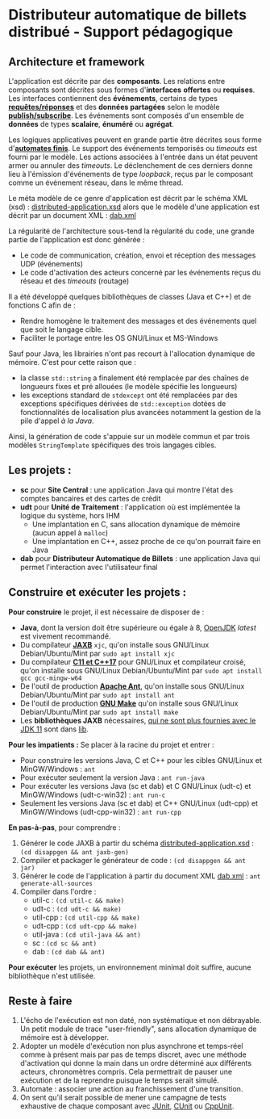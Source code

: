 # Distributeur automatique de billets distribué - Support pédagogique

## Architecture et framework

L'application est décrite par des **composants**. Les relations entre composants sont décrites sous formes d'**interfaces** **offertes** ou **requises**. Les interfaces contiennent des **événements**, certains de types **[requêtes/réponses](https://en.wikipedia.org/wiki/Request%E2%80%93response)** et des **données partagées** selon le modèle **[publish/subscribe](https://fr.wikipedia.org/wiki/Publish-subscribe)**. Les événements sont composés d'un ensemble de **données** de types **scalaire**, **énuméré** ou **agrégat**.

Les logiques applicatives peuvent en grande partie être décrites sous forme d'**[automates finis](https://fr.wikipedia.org/wiki/Automate_fini)**. Le support des événements temporisés ou *timeouts* est fourni par le modèle. Les actions associées à l'entrée dans un état peuvent armer ou annuler des *timeouts*. Le déclenchement de ces derniers donne lieu à l'émission d'événements de type *loopback*, reçus par le composant comme un événement réseau, dans le même thread.

Le méta modèle de ce genre d'application est décrit par le schéma XML (xsd) : [distributed-application.xsd](distributed-application.xsd) alors que le modèle d'une application est décrit par un document XML : [dab.xml](dab.xml)

La régularité de l'architecture sous-tend la régularité du code, une grande partie de l'application est donc générée :
- Le code de communication, création, envoi et réception des messages UDP (événements)
- Le code d'activation des acteurs concerné par les événements reçus du réseau et des *timeouts* (routage)

Il a été développé quelques bibliothèques de classes (Java et C++) et de fonctions C afin de :
- Rendre homogène le traitement des messages et des événements quel que soit le langage cible.
- Faciliter le portage entre les OS GNU/Linux et MS-Windows

Sauf pour Java, les librairies n'ont pas recourt à l'allocation dynamique de mémoire. C'est pour cette raison que :
- la classe `std::string` a finalement été remplacée par des chaînes de longueurs fixes et pré allouées (le modèle spécifie les longueurs)
- les exceptions standard de `stdexcept` ont été remplacées par des exceptions spécifiques dérivées de `std::exception` dotées de fonctionnalités de localisation plus avancées notamment la gestion de la pile d'appel *à la Java*.

Ainsi, la génération de code s'appuie sur un modèle commun et par trois modèles `StringTemplate` spécifiques des trois langages cibles.

## Les projets :

- **sc** pour **Site Central** : une application Java qui montre l'état des comptes bancaires et des cartes de crédit
- **udt** pour **Unité de Traitement** : l'application où est implémentée la logique du système, hors IHM
  - Une implantation en C, sans allocation dynamique de mémoire (aucun appel à `malloc`)
  - Une implantation en C++, assez proche de ce qu'on pourrait faire en Java
- **dab** pour **Distributeur Automatique de Billets** : une application Java qui permet l'interaction avec l'utilisateur final

## Construire et exécuter les projets :

**Pour construire** le projet, il est nécessaire de disposer de :
- **Java**, dont la version doit être supérieure ou égale à 8, [OpenJDK](https://adoptopenjdk.net/) *latest* est vivement recommandé.
- Du compilateur **[JAXB](https://javaee.github.io/jaxb-v2/)** `xjc`, qu'on installe sous GNU/Linux Debian/Ubuntu/Mint par `sudo apt install xjc` 
- Du compilateur **[C11 et C++17](https://gcc.gnu.org/)** pour GNU/Linux et compilateur croisé, qu'on installe sous GNU/Linux Debian/Ubuntu/Mint par `sudo apt install gcc gcc-mingw-w64`
- De l'outil de production **[Apache Ant](https://ant.apache.org/)**, qu'on installe sous GNU/Linux Debian/Ubuntu/Mint par `sudo apt install ant`
- De l'outil de production **[GNU Make](https://www.gnu.org/software/make/)** qu'on installe sous GNU/Linux Debian/Ubuntu/Mint par `sudo apt install make`
- Les **bibliothèques JAXB** nécessaires, [qui ne sont plus fournies avec le JDK 11](https://www.jesperdj.com/2018/09/30/jaxb-on-java-9-10-11-and-beyond/) sont dans [lib](lib).

**Pour les impatients :**
Se placer à la racine du projet et entrer :
- Pour construire les versions Java, C et C++ pour les cibles GNU/Linux et MinGW/Windows : `ant` 
- Pour exécuter seulement la version Java : `ant run-java` 
- Pour exécuter les versions Java (sc et dab) et C GNU/Linux (udt-c) et MinGW/Windows (udt-c-win32) : `ant run-c` 
- Seulement les versions Java (sc et dab) et C++ GNU/Linux (udt-cpp) et MinGW/Windows (udt-cpp-win32) : `ant run-cpp`

**En pas-à-pas**, pour comprendre :
1. Générer le code JAXB à partir du schéma [distributed-application.xsd](distributed-application.xsd) : `(cd disappgen && ant jaxb-gen)`
1. Compiler et packager le générateur de code : `(cd disappgen && ant jar)`
1. Générer le code de l'application à partir du document XML [dab.xml](dab.xml) : `ant generate-all-sources` 
1. Compiler dans l'ordre :
    * util-c    : `(cd util-c && make)`
    * udt-c     : `(cd udt-c && make)`
    * util-cpp  : `(cd util-cpp && make)`
    * udt-cpp   : `(cd udt-cpp && make)`
    * util-java : `(cd util-java && ant)`
    * sc        : `(cd sc && ant)`
    * dab       : `(cd dab && ant)`

**Pour exécuter** les projets, un environnement minimal doit suffire, aucune bibliothèque n'est utilisée.

## Reste à faire

1. L'écho de l'exécution est non daté, non systématique et non débrayable. Un petit module de trace "user-friendly", sans allocation dynamique de mémoire est à développer.
1. Adopter un modèle d'exécution non plus asynchrone et temps-réel comme à présent mais par pas de temps discret, avec une méthode d'activation qui donne la main dans un ordre déterminé aux différents acteurs, chronomètres compris. Cela permettrait de pauser une exécution et de la reprendre puisque le temps serait simulé.
1. Automate : associer une action au franchissement d'une transition.
1. On sent qu'il serait possible de mener une campagne de tests exhaustive de chaque composant avec [JUnit](https://junit.org/junit5/), [CUnit](http://cunit.sourceforge.net/) ou [CppUnit](http://wiki.c2.com/?CppUnit).
